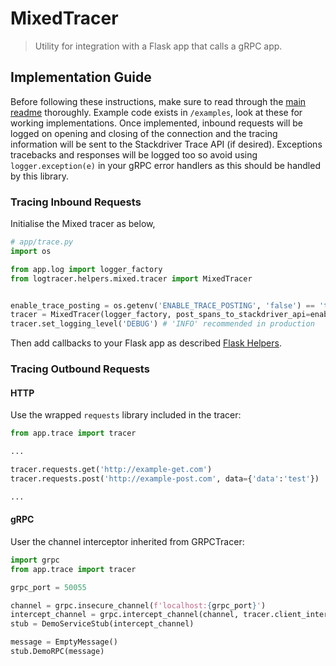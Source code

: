 # MixedTracer
>Utility for integration with a Flask app that calls a gRPC app.

## Implementation Guide
Before following these instructions, make sure to read through the [main readme](../../../README.md) thoroughly.
Example code exists in `/examples`, look at these for working implementations.
Once implemented, inbound requests will be logged on opening and closing of the connection and the tracing information will be sent to the Stackdriver Trace API (if desired).
Exceptions tracebacks and responses will be logged too so avoid using `logger.exception(e)` in your gRPC error handlers as this should be handled by this library.

### Tracing Inbound Requests
Initialise the Mixed tracer as below, 
```python
# app/trace.py
import os

from app.log import logger_factory
from logtracer.helpers.mixed.tracer import MixedTracer


enable_trace_posting = os.getenv('ENABLE_TRACE_POSTING', 'false') == 'true'
tracer = MixedTracer(logger_factory, post_spans_to_stackdriver_api=enable_trace_posting)
tracer.set_logging_level('DEBUG') # 'INFO' recommended in production
``` 
Then add callbacks to your Flask app as described [Flask Helpers](../flask).

### Tracing Outbound Requests
#### HTTP
Use the wrapped `requests` library included in the tracer:
```python
from app.trace import tracer

...

tracer.requests.get('http://example-get.com')
tracer.requests.post('http://example-post.com', data={'data':'test'})

...
```

#### gRPC
User the channel interceptor inherited from GRPCTracer:
```python
import grpc
from app.trace import tracer

grpc_port = 50055

channel = grpc.insecure_channel(f'localhost:{grpc_port}')
intercept_channel = grpc.intercept_channel(channel, tracer.client_interceptor())
stub = DemoServiceStub(intercept_channel)

message = EmptyMessage()
stub.DemoRPC(message)
```